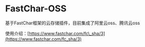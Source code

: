 # FastChar-OSS

基于FastChar框架的云存储插件，目前集成了阿里云oss、腾讯云oss

使用介绍：[https://www.fastchar.com/fc\_sha/3](https://www.fastchar.com/fc_sha/3)


